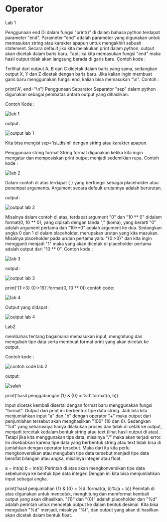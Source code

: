 # Operator
Lab 1

Penggunaan end
Di dalam fungsi "print()" di dalam bahasa python terdapat parameter "end". Parameter "end" adalah parameter yang digunakan untuk memasukan string atau karakter apapun untuk mengakhiri sebuah statement. Secara default jika kita melakukan print dalam python, output akan dicetak dalam baris baru. Tapi jika kita memasukan fungsi "end" maka hasil output tidak akan langsung berada di garis baru. Contoh kode :

Terlihat dari output A, B dan C dicetak dalam baris yang sama, sedangkan output X, Y dan Z dicetak dengan baris baru. Jika kalian ingin membuat garis baru menggunakan fungsi end, kalian bisa memasukan "\n".
Contoh :

print('A', end="\n") 
Penggunaan Separator
Separator "sep" dalam python digunakan sebagai pembatas antara output yang dihasilkan.

Contoh Kode :

![lab 1](https://user-images.githubusercontent.com/56498195/68079013-87a43f00-fe14-11e9-9f46-ae015db79d90.PNG)

output:

![output lab 1](https://user-images.githubusercontent.com/56498195/68079024-d9e56000-fe14-11e9-81e6-103b8817e8b9.PNG)


Kita bisa mengisi sep='isi_disini' dengan string atau karakter apapun.

Penggunaan string format
String format digunakan ketika kita ingin mengatur dan memposiskan print output menjadi sedemikian rupa.
Contoh kode :

![lab 2](https://user-images.githubusercontent.com/56498195/68079043-30eb3500-fe15-11e9-95fa-7a46b1171af3.PNG)



Dalam contoh di atas terdapat { } yang berfungsi sebagai placeholder atau penempat arguments. Argument secara default urutannya adalah berurutan.

output:


![output lab 2](https://user-images.githubusercontent.com/56498195/68079061-917a7200-fe15-11e9-8d09-b927762b0b19.PNG)



Misalnya dalam contoh di atas, terdapat argument "0" dan "10 ** 0" didalam format(0, 10 ** 0), yang dipisah dengan tanda "," (koma), yang berarti "0" adalah argument pertama dan "10**0" adalah argument ke dua. Sedangkan angka 0 dan 1 di dalam placeholder, merupakan urutan yang kita masukan. Misalnya placeholder pada urutan pertama yaitu "{0:>3}" dan kita ingin mengganti menjadi "1" maka yang akan dicetak di placeholder pertama adalah output dari "10 ** 0". Contoh kode :


![lab 3](https://user-images.githubusercontent.com/56498195/68079080-05b51580-fe16-11e9-9d52-7682bf724b45.PNG)


output:


![output lab 3](https://user-images.githubusercontent.com/56498195/68079082-0e0d5080-fe16-11e9-97af-75d011a93382.PNG)

print('{1:>3} {0:>16}'.format(0, 10 ** 0))
contoh code:


![lab 4](https://user-images.githubusercontent.com/56498195/68079083-182f4f00-fe16-11e9-9e5d-b60710b55c89.PNG)



Output yang didapat :


![output lab 4](https://user-images.githubusercontent.com/56498195/68079089-1feef380-fe16-11e9-9e9b-49066be55303.PNG)



Lab2

membahas tentang bagaimana memasukan input, menghitung dan mengubah tipe data serta membuat format print yang akan dicetak ke output.

Contoh kode :


![contoh code lab 2](https://user-images.githubusercontent.com/56498195/68079603-bc1cf880-fe1e-11e9-9748-25f0411bd798.PNG)


output:


![salah](https://user-images.githubusercontent.com/56498195/68079608-c7702400-fe1e-11e9-8356-bb751249cabe.PNG)


print('hasil penggabungan {1} & {0} = %d'.format(a, b))

Input dicetak kembali disertai dengan format baru menggunakan fungsi "format". Output dari print ini berbentuk tipe data string. Jadi bila kita menjumlahkan input "a" dan "b" dengan operator "+" maka output dari penjumlahan tersebut akan menghasilkan "106" (10 dan 6). Sedangkan "%d" yang seharusnya hanya dilakukan proses dan tidak di cetak ke output, menjadi tercetak kedalam bentuk string atau text (lihat hasil output di atas). Tetapi jika kita menggunakan tipe data, misalnya "/" maka akan terjadi error. Ini disebabkan karena tipe data yang berbentuk string atau text tidak bisa di jumlahkan dengan operator tersebut. Maka dari itu kita perlu mengkonversikan atau mengubah tipe data tersebut menjadi tipe data bersifat bilangan atau angka, misalnya integer atau float.

a = int(a)
b = int(b)
Perintah di atas akan mengkonversikan tipe data sebelumnya ke bentuk tipe data integer. Dengan ini kita bisa menjumlahkan input sebagai angka.

print('hasil penjumlahan {1} & {0} = %d'.format(a, b)%(a + b))
Perintah di atas digunakan untuk mencetak, menghitung dan memformat kembali output yang akan dihasilkan. "{1}" dan "{0}" adalah placeholder dan "%d" adalah perintah untuk mencetak output ke dalam bentuk desimal. Kita bisa mengubah "%d" menjadi, misalnya "%f", dan output yang akan di hasilkan akan dicetak dalam bentuk float.




